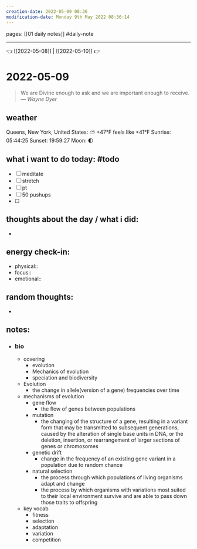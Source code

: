 ```yaml
---
creation-date: 2022-05-09 08:36 
modification-date: Monday 9th May 2022 08:36:14 
---
```

pages: [[01 daily notes]] 
#daily-note
___

👈 [[2022-05-08]] | [[2022-05-10]] 👉 

# 2022-05-09 
> We are Divine enough to ask and we are important enough to receive.
> — <cite>Wayne Dyer</cite>


## weather
Queens, New York, United States: ⛅️  +47°F feels like +41°F
Sunrise: 05:44:25
Sunset:  19:59:27
Moon:    🌓

## what i want to do today: #todo
- [ ] meditate
- [ ] stretch 
- [ ] pt
- [ ] 50 pushups
- [ ] 



## thoughts about the day / what i did:
- 

## energy check-in:
- physical::
- focus::
- emotional::

## random thoughts:
- 

## notes:
- ### bio
	- covering
		- evolution
		- Mechanics of evolution
		- speciation and biodiversity
	- Evolution
		- the change in allele(version of a gene) frequencies over time
	- mechanisms of evolution
		- gene flow
			- the flow of genes between populations
		- mutation
			- the changing of the structure of a gene, resulting in a variant form that may be transmitted to subsequent generations, caused by the alteration of single base units in DNA, or the deletion, insertion, or rearrangement of larger sections of genes or chromosomes
		- genetic drift
			- change in the frequency of an existing gene variant in a population due to random chance
		- natural selection
			- the process through which populations of living organisms adapt and change
			- the process by which organisms with variations most suited to their local environment survive and are able to pass down those traits to offspring
	- key vocab
		- fitness
		- selection
		- adaptation
		- variation
		- competition

